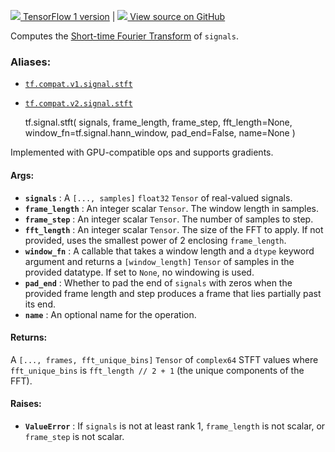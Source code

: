 [ ![](https://tensorflow.google.cn/images/tf_logo_32px.png) TensorFlow 1
version](/versions/r1.15/api_docs/python/tf/signal/stft) |  [
![](https://tensorflow.google.cn/images/GitHub-Mark-32px.png) View source on
GitHub
](https://github.com/tensorflow/tensorflow/blob/r2.0/tensorflow/python/ops/signal/spectral_ops.py#L36-L92)  
  
  
Computes the [Short-time Fourier
Transform](https://en.wikipedia.org/wiki/Short-time_Fourier_transform) of
`signals`.

### Aliases:

  * [`tf.compat.v1.signal.stft`](/api_docs/python/tf/signal/stft)
  * [`tf.compat.v2.signal.stft`](/api_docs/python/tf/signal/stft)

    
    
    tf.signal.stft(
        signals,
        frame_length,
        frame_step,
        fft_length=None,
        window_fn=tf.signal.hann_window,
        pad_end=False,
        name=None
    )
    

Implemented with GPU-compatible ops and supports gradients.

#### Args:

  * **`signals`** : A `[..., samples]` `float32` `Tensor` of real-valued signals.
  * **`frame_length`** : An integer scalar `Tensor`. The window length in samples.
  * **`frame_step`** : An integer scalar `Tensor`. The number of samples to step.
  * **`fft_length`** : An integer scalar `Tensor`. The size of the FFT to apply. If not provided, uses the smallest power of 2 enclosing `frame_length`.
  * **`window_fn`** : A callable that takes a window length and a `dtype` keyword argument and returns a `[window_length]` `Tensor` of samples in the provided datatype. If set to `None`, no windowing is used.
  * **`pad_end`** : Whether to pad the end of `signals` with zeros when the provided frame length and step produces a frame that lies partially past its end.
  * **`name`** : An optional name for the operation.

#### Returns:

A `[..., frames, fft_unique_bins]` `Tensor` of `complex64` STFT values where
`fft_unique_bins` is `fft_length // 2 + 1` (the unique components of the FFT).

#### Raises:

  * **`ValueError`** : If `signals` is not at least rank 1, `frame_length` is not scalar, or `frame_step` is not scalar.

